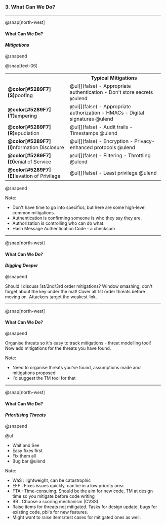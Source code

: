 ### 3. What Can We Do?

---

@snap[north-west]
#### What Can We Do?
#### *Mitigations*
@snapend

@snap[text-06]
<table>
  <col width="250">
  <col width="500">
  <tr>
    <th/>
    <th>Typical Mitigations</th>
  </tr>
  <tr class="fragment">
    <td><b>@color[#5289F7](S)</b>poofing</td>
    <td>
        @ul[](false)
        - Appropriate authentication
        - Don't store secrets
        @ulend
    </td>
  </tr>
  <tr class="fragment">
    <td><b>@color[#5289F7](T)</b>ampering</td>
    <td>
        @ul[](false)
        - Appropriate authorization
        - HMACs
        - Digital signatures
        @ulend
    </td>
  </tr>
    <tr class="fragment">
    <td><b>@color[#5289F7](R)</b>epudiation</td>
    <td>
        @ul[](false)
        - Audit trails
        - Timestamps
        @ulend
    </td>
  </tr>
    <tr class="fragment">
    <td><b>@color[#5289F7](I)</b>nformation Disclosure</td>
    <td>
        @ul[](false)
        - Encryption
        - Privacy-enhanced protocols
        @ulend
    </td>
  </tr>
    <tr class="fragment">
    <td><b>@color[#5289F7](D)</b>enial of Service</td>
    <td>
        @ul[](false)
        - Filtering
        - Throttling
        @ulend
    </td>
  </tr>
    <tr class="fragment">
    <td><b>@color[#5289F7](E)</b>levation of Privilege</td>
    <td>
        @ul[](false)
        - Least privilege
        @ulend
    </td>
  </tr>
</table>
@snapend

Note:
- Don't have time to go into specifics, but here are some high-level common mitigations.
- Authentication is confirming someone is who they say they are.
- Authorization is controlling who can do what.
- Hash Message Authentication Code - a checksum

---

@snap[north-west]
#### What Can We Do?
#### *Digging Deeper*
@snapend

Should I discuss 1st/2nd/3rd order mitigations?
Window smashing, don't forget about the key under the mat!
Cover all 1st order threats before moving on.
Attackers target the weakest link.

---

@snap[north-west]
#### What Can We Do?
@snapend

Organise threats so it's easy to track mitigations - threat modelling tool!
Now add mitigations for the threats you have found.

Note:
- Need to organise threats you've found, assumptions made and mitigations proposed
- I'd suggest the TM tool for that

---

@snap[north-west]   
#### What Can We Do?
#### *Prioritising Threats*
@snapend

@ul
- Wait and See
- Easy fixes first
- Fix them all
- Bug bar
@ulend

Note:
- WaS : lightweight, can be catastrophic
- EFF : Fixes issues quickly, can be in a low priority area
- FTA : Time-consuimg. Should be the aim for new code, TM at design time so you mitigate before code writing
- BB : Choose a scoring mechanism (CVSS).
- Raise items for threats not mitigated. Tasks for design update, bugs for existing code, pbi's for new features.
- Might want to raise items/test cases for mitigated ones as well.